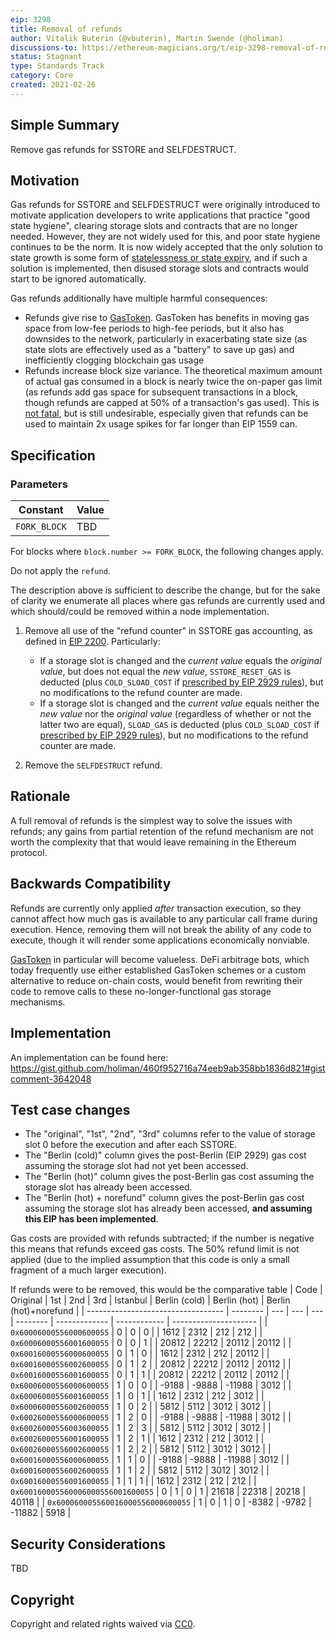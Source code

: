```yaml
---
eip: 3298
title: Removal of refunds
author: Vitalik Buterin (@vbuterin), Martin Swende (@holiman)
discussions-to: https://ethereum-magicians.org/t/eip-3298-removal-of-refunds/5430
status: Stagnant
type: Standards Track
category: Core
created: 2021-02-26
---
```


## Simple Summary

Remove gas refunds for SSTORE and SELFDESTRUCT.

## Motivation

Gas refunds for SSTORE and SELFDESTRUCT were originally introduced to motivate application developers to write applications that practice "good state hygiene", clearing storage slots and contracts that are no longer needed. However, they are not widely used for this, and poor state hygiene continues to be the norm. It is now widely accepted that the only solution to state growth is some form of [statelessness or state expiry](https://hackmd.io/@HWeNw8hNRimMm2m2GH56Cw/state_size_management), and if such a solution is implemented, then disused storage slots and contracts would start to be ignored automatically.

Gas refunds additionally have multiple harmful consequences:

* Refunds give rise to [GasToken](https://gastoken.io/). GasToken has benefits in moving gas space from low-fee periods to high-fee periods, but it also has downsides to the network, particularly in exacerbating state size (as state slots are effectively used as a "battery" to save up gas) and inefficiently clogging blockchain gas usage
* Refunds increase block size variance. The theoretical maximum amount of actual gas consumed in a block is nearly twice the on-paper gas limit (as refunds add gas space for subsequent transactions in a block, though refunds are capped at 50% of a transaction's gas used). This is [not fatal](https://notes.ethereum.org/@vbuterin/eip_1559_spikes), but is still undesirable, especially given that refunds can be used to maintain 2x usage spikes for far longer than EIP 1559 can.

## Specification

### Parameters

| Constant     | Value |
| ------------ | ----- |
| `FORK_BLOCK` | TBD   |

For blocks where `block.number >= FORK_BLOCK`, the following changes apply.

Do not apply the `refund`.

The description above is sufficient to describe the change, but for the sake of clarity we enumerate all places where gas refunds are currently used and which should/could be removed within a node implementation.

1. Remove all use of the "refund counter" in SSTORE gas accounting, as defined in [EIP 2200](https://eips.ethereum.org/EIPS/eip-2200). Particularly:

    * If a storage slot is changed and the _current value_ equals the _original value_, but does not equal the _new value_, `SSTORE_RESET_GAS` is deducted (plus `COLD_SLOAD_COST` if [prescribed by EIP 2929 rules](https://eips.ethereum.org/EIPS/eip-2929#sstore-changes)), but no modifications to the refund counter are made.
    * If a storage slot is changed and the _current value_ equals neither the _new value_ nor the _original value_ (regardless of whether or not the latter two are equal), `SLOAD_GAS` is deducted (plus `COLD_SLOAD_COST` if [prescribed by EIP 2929 rules](https://eips.ethereum.org/EIPS/eip-2929#sstore-changes)), but no modifications to the refund counter are made.

2. Remove the `SELFDESTRUCT` refund.

## Rationale

A full removal of refunds is the simplest way to solve the issues with refunds; any gains from partial retention of the refund mechanism are not worth the complexity that that would leave remaining in the Ethereum protocol.

## Backwards Compatibility

Refunds are currently only applied _after_ transaction execution, so they cannot affect how much gas is available to any particular call frame during execution. Hence, removing them will not break the ability of any code to execute, though it will render some applications economically nonviable.

[GasToken](https://gastoken.io/) in particular will become valueless. DeFi arbitrage bots, which today frequently use either established GasToken schemes or a custom alternative to reduce on-chain costs, would benefit from rewriting their code to remove calls to these no-longer-functional gas storage mechanisms.

## Implementation

An implementation can be found here: https://gist.github.com/holiman/460f952716a74eeb9ab358bb1836d821#gistcomment-3642048

## Test case changes

* The "original", "1st", "2nd", "3rd" columns refer to the value of storage slot 0 before the execution and after each SSTORE.
* The "Berlin (cold)" column gives the post-Berlin (EIP 2929) gas cost assuming the storage slot had not yet been accessed.
* The "Berlin (hot)" column gives the post-Berlin gas cost assuming the storage slot has already been accessed.
* The "Berlin (hot) + norefund" column gives the post-Berlin gas cost assuming the storage slot has already been accessed, **and assuming this EIP has been implemented**.

Gas costs are provided with refunds subtracted; if the number is negative this means that refunds exceed gas costs. The 50% refund limit is not applied (due to the implied assumption that this code is only a small fragment of a much larger execution).

If refunds were to be removed, this would be the comparative table
| Code                               | Original | 1st | 2nd | 3rd | Istanbul | Berlin (cold) | Berlin (hot) | Berlin (hot)+norefund |
| ---------------------------------- | -------- | --- | --- | --- | -------- | ------------- | ------------ | --------------------- |
| `0x60006000556000600055`           | 0        | 0   | 0   |     | 1612     | 2312          | 212          | 212                   |
| `0x60006000556001600055`           | 0        | 0   | 1   |     | 20812    | 22212         | 20112        | 20112                 |
| `0x60016000556000600055`           | 0        | 1   | 0   |     | 1612     | 2312          | 212          | 20112                 |
| `0x60016000556002600055`           | 0        | 1   | 2   |     | 20812    | 22212         | 20112        | 20112                 |
| `0x60016000556001600055`           | 0        | 1   | 1   |     | 20812    | 22212         | 20112        | 20112                 |
| `0x60006000556000600055`           | 1        | 0   | 0   |     | -9188    | -9888         | -11988       | 3012                  |
| `0x60006000556001600055`           | 1        | 0   | 1   |     | 1612     | 2312          | 212          | 3012                  |
| `0x60006000556002600055`           | 1        | 0   | 2   |     | 5812     | 5112          | 3012         | 3012                  |
| `0x60026000556000600055`           | 1        | 2   | 0   |     | -9188    | -9888         | -11988       | 3012                  |
| `0x60026000556003600055`           | 1        | 2   | 3   |     | 5812     | 5112          | 3012         | 3012                  |
| `0x60026000556001600055`           | 1        | 2   | 1   |     | 1612     | 2312          | 212          | 3012                  |
| `0x60026000556002600055`           | 1        | 2   | 2   |     | 5812     | 5112          | 3012         | 3012                  |
| `0x60016000556000600055`           | 1        | 1   | 0   |     | -9188    | -9888         | -11988       | 3012                  |
| `0x60016000556002600055`           | 1        | 1   | 2   |     | 5812     | 5112          | 3012         | 3012                  |
| `0x60016000556001600055`           | 1        | 1   | 1   |     | 1612     | 2312          | 212          | 212                   |
| `0x600160005560006000556001600055` | 0        | 1   | 0   | 1   | 21618    | 22318         | 20218        | 40118                 |
| `0x600060005560016000556000600055` | 1        | 0   | 1   | 0   | -8382    | -9782         | -11882       | 5918                  |

## Security Considerations

TBD

## Copyright
Copyright and related rights waived via [CC0](../LICENSE.md).
